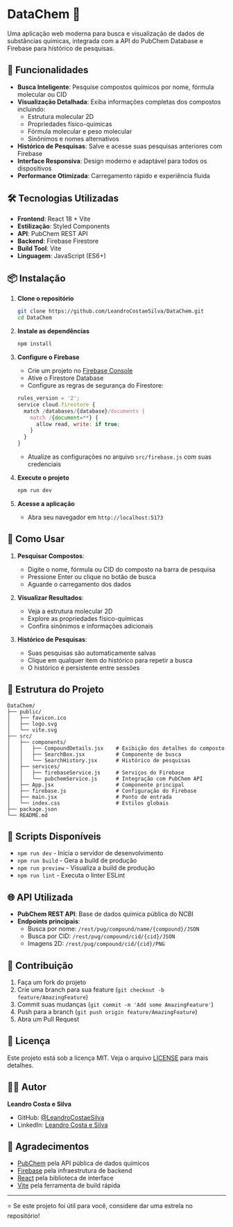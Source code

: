 # DataChem 🧪

Uma aplicação web moderna para busca e visualização de dados de substâncias químicas, integrada com a API do PubChem Database e Firebase para histórico de pesquisas.

## 🚀 Funcionalidades

- **Busca Inteligente**: Pesquise compostos químicos por nome, fórmula molecular ou CID
- **Visualização Detalhada**: Exiba informações completas dos compostos incluindo:
  - Estrutura molecular 2D
  - Propriedades físico-químicas
  - Fórmula molecular e peso molecular
  - Sinônimos e nomes alternativos
- **Histórico de Pesquisas**: Salve e acesse suas pesquisas anteriores com Firebase
- **Interface Responsiva**: Design moderno e adaptável para todos os dispositivos
- **Performance Otimizada**: Carregamento rápido e experiência fluida

## 🛠️ Tecnologias Utilizadas

- **Frontend**: React 18 + Vite
- **Estilização**: Styled Components
- **API**: PubChem REST API
- **Backend**: Firebase Firestore
- **Build Tool**: Vite
- **Linguagem**: JavaScript (ES6+)

## 📦 Instalação

1. **Clone o repositório**
   ```bash
   git clone https://github.com/LeandroCostaeSilva/DataChem.git
   cd DataChem
   ```

2. **Instale as dependências**
   ```bash
   npm install
   ```

3. **Configure o Firebase**
   - Crie um projeto no [Firebase Console](https://console.firebase.google.com/)
   - Ative o Firestore Database
   - Configure as regras de segurança do Firestore:
   ```javascript
   rules_version = '2';
   service cloud.firestore {
     match /databases/{database}/documents {
       match /{document=**} {
         allow read, write: if true;
       }
     }
   }
   ```
   - Atualize as configurações no arquivo `src/firebase.js` com suas credenciais

4. **Execute o projeto**
   ```bash
   npm run dev
   ```

5. **Acesse a aplicação**
   - Abra seu navegador em `http://localhost:5173`

## 🎯 Como Usar

1. **Pesquisar Compostos**:
   - Digite o nome, fórmula ou CID do composto na barra de pesquisa
   - Pressione Enter ou clique no botão de busca
   - Aguarde o carregamento dos dados

2. **Visualizar Resultados**:
   - Veja a estrutura molecular 2D
   - Explore as propriedades físico-químicas
   - Confira sinônimos e informações adicionais

3. **Histórico de Pesquisas**:
   - Suas pesquisas são automaticamente salvas
   - Clique em qualquer item do histórico para repetir a busca
   - O histórico é persistente entre sessões

## 📁 Estrutura do Projeto

```
DataChem/
├── public/
│   ├── favicon.ico
│   ├── logo.svg
│   └── vite.svg
├── src/
│   ├── components/
│   │   ├── CompoundDetails.jsx    # Exibição dos detalhes do composto
│   │   ├── SearchBox.jsx          # Componente de busca
│   │   └── SearchHistory.jsx      # Histórico de pesquisas
│   ├── services/
│   │   ├── firebaseService.js     # Serviços do Firebase
│   │   └── pubchemService.js      # Integração com PubChem API
│   ├── App.jsx                    # Componente principal
│   ├── firebase.js                # Configuração do Firebase
│   ├── main.jsx                   # Ponto de entrada
│   └── index.css                  # Estilos globais
├── package.json
└── README.md
```

## 🔧 Scripts Disponíveis

- `npm run dev` - Inicia o servidor de desenvolvimento
- `npm run build` - Gera a build de produção
- `npm run preview` - Visualiza a build de produção
- `npm run lint` - Executa o linter ESLint

## 🌐 API Utilizada

- **PubChem REST API**: Base de dados química pública do NCBI
- **Endpoints principais**:
  - Busca por nome: `/rest/pug/compound/name/{compound}/JSON`
  - Busca por CID: `/rest/pug/compound/cid/{cid}/JSON`
  - Imagens 2D: `/rest/pug/compound/cid/{cid}/PNG`

## 🤝 Contribuição

1. Faça um fork do projeto
2. Crie uma branch para sua feature (`git checkout -b feature/AmazingFeature`)
3. Commit suas mudanças (`git commit -m 'Add some AmazingFeature'`)
4. Push para a branch (`git push origin feature/AmazingFeature`)
5. Abra um Pull Request

## 📄 Licença

Este projeto está sob a licença MIT. Veja o arquivo [LICENSE](LICENSE) para mais detalhes.

## 👨‍💻 Autor

**Leandro Costa e Silva**
- GitHub: [@LeandroCostaeSilva](https://github.com/LeandroCostaeSilva)
- LinkedIn: [Leandro Costa e Silva](https://linkedin.com/in/leandro-costa-e-silva)

## 🙏 Agradecimentos

- [PubChem](https://pubchem.ncbi.nlm.nih.gov/) pela API pública de dados químicos
- [Firebase](https://firebase.google.com/) pela infraestrutura de backend
- [React](https://reactjs.org/) pela biblioteca de interface
- [Vite](https://vitejs.dev/) pela ferramenta de build rápida

---

⭐ Se este projeto foi útil para você, considere dar uma estrela no repositório!
